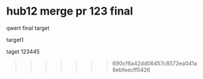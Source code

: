 # hub12 merge pr 123 final
qwert
final target

target1

taget 123445
>>>>>>> 690cf6a42dd06457c8572ea041a8ebfeecff5426
